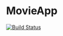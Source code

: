 # MovieApp

[![Build Status](https://github.com/fahnaladitia/MovieApp/actions/workflows/android.yml/badge.svg)](https://github.com/fahnaladitia/MovieApp/actions)
